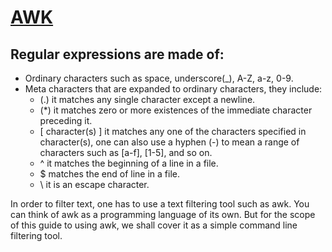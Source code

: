 #  [AWK](https://www.tecmint.com/category/awk-command/) 

## Regular expressions are made of:
* Ordinary characters such as space, underscore(_), A-Z, a-z, 0-9.
* Meta characters that are expanded to ordinary characters, they include:
  * (.) it matches any single character except a newline.
  * (*) it matches zero or more existences of the immediate character preceding it.
  * [ character(s) ] it matches any one of the characters specified in character(s), one can also use a hyphen (-) to mean a range of characters such as [a-f], [1-5], and so on.
  * ^ it matches the beginning of a line in a file.
  * $ matches the end of line in a file.
  * \ it is an escape character.

In order to filter text, one has to use a text filtering tool such as awk. You can think of awk as a programming language of its own. But for the scope of this guide to using awk, we shall cover it as a simple command line filtering tool.
